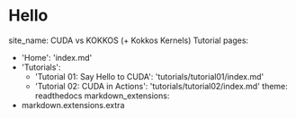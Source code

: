 # Hello

site_name: CUDA vs KOKKOS (+ Kokkos Kernels) Tutorial
pages:
  - 'Home': 'index.md'
  - 'Tutorials':
    - 'Tutorial 01: Say Hello to CUDA': 'tutorials/tutorial01/index.md'
    - 'Tutorial 02: CUDA in Actions': 'tutorials/tutorial02/index.md'
theme: readthedocs
markdown_extensions:
  - markdown.extensions.extra
